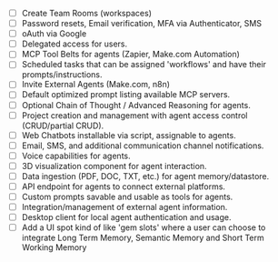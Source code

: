- [ ] Create Team Rooms (workspaces)
- [ ] Password resets, Email verification, MFA via Authenticator, SMS
- [ ] oAuth via Google
- [ ] Delegated access for users.
- [ ] MCP Tool Belts for agents (Zapier, Make.com Automation)
- [ ] Scheduled tasks that can be assigned 'workflows' and have their prompts/instructions.
- [ ] Invite External Agents (Make.com, n8n)
- [ ] Default optimized prompt listing available MCP servers.
- [ ] Optional Chain of Thought / Advanced Reasoning for agents.
- [ ] Project creation and management with agent access control (CRUD/partial CRUD).
- [ ] Web Chatbots installable via script, assignable to agents.
- [ ] Email, SMS, and additional communication channel notifications.
- [ ] Voice capabilities for agents.
- [ ] 3D visualization component for agent interaction.
- [ ] Data ingestion (PDF, DOC, TXT, etc.) for agent memory/datastore.
- [ ] API endpoint for agents to connect external platforms.
- [ ] Custom prompts savable and usable as tools for agents.
- [ ] Integration/management of external agent information.
- [ ] Desktop client for local agent authentication and usage. 
- [ ] Add a UI spot kind of like 'gem slots' where a user can choose to integrate Long Term Memory, Semantic Memory and Short Term Working Memory